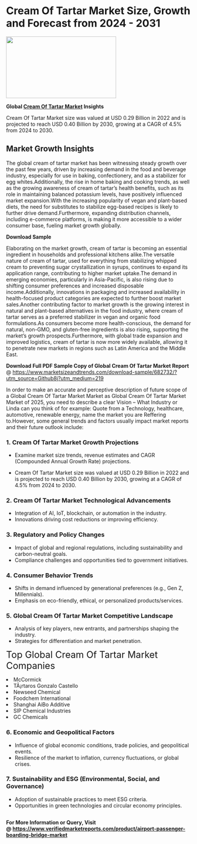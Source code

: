 <H1>Cream Of Tartar Market Size, Growth and Forecast from 2024 - 2031</H1><img class="aligncenter size-medium wp-image-584254" src="https://thirdeyenews.in/wp-content/uploads/2024/09/Global-Market-Research-300x168.jpeg" alt="" width="300" height="168" /><p><strong>Global&nbsp;<a href="https://www.marketsizeandtrends.com/download-sample/682732/?utm_source=Github8j?utm_medium=219">Cream Of Tartar Market</a> Insights</strong></p><p>Cream Of Tartar Market size was valued at USD 0.29 Billion in 2022 and is projected to reach USD 0.40 Billion by 2030, growing at a CAGR of 4.5% from 2024 to 2030.</p><p><h2>Market Growth Insights</h2> <p>The global cream of tartar market has been witnessing steady growth over the past few years, driven by increasing demand in the food and beverage industry, especially for use in baking, confectionery, and as a stabilizer for egg whites.Additionally, the rise in home baking and cooking trends, as well as the growing awareness of cream of tartar’s health benefits, such as its role in maintaining balanced potassium levels, have positively influenced market expansion.With the increasing popularity of vegan and plant-based diets, the need for substitutes to stabilize egg-based recipes is likely to further drive demand.Furthermore, expanding distribution channels, including e-commerce platforms, is making it more accessible to a wider consumer base, fueling market growth globally.</p> <p><strong>Download Sample</strong></p> <p>Elaborating on the market growth, cream of tartar is becoming an essential ingredient in households and professional kitchens alike.The versatile nature of cream of tartar, used for everything from stabilizing whipped cream to preventing sugar crystallization in syrups, continues to expand its application range, contributing to higher market uptake.The demand in emerging economies, particularly in Asia-Pacific, is also rising due to shifting consumer preferences and increased disposable income.Additionally, innovations in packaging and increased availability in health-focused product categories are expected to further boost market sales.Another contributing factor to market growth is the growing interest in natural and plant-based alternatives in the food industry, where cream of tartar serves as a preferred stabilizer in vegan and organic food formulations.As consumers become more health-conscious, the demand for natural, non-GMO, and gluten-free ingredients is also rising, supporting the market’s growth prospects.Furthermore, with global trade expansion and improved logistics, cream of tartar is now more widely available, allowing it to penetrate new markets in regions such as Latin America and the Middle East.</p> <p><span class=""><strong>Download Full PDF Sample Copy of Global Cream Of Tartar Market Report</strong> @ <a href="https://www.marketsizeandtrends.com/download-sample/682732/?utm_source=Github8j?utm_medium=219" target="_blank">https://www.marketsizeandtrends.com/download-sample/682732/?utm_source=Github8j?utm_medium=219</a></span></p><p>In order to make an accurate and perceptive description of future scope of a Global&nbsp;Cream Of Tartar Market Market as Global&nbsp;Cream Of Tartar Market Market of 2025, you need to describe a clear Vision &ndash; What Industry or Linda can you think of for example: Quote from a Technology, healthcare, automotive, renewable energy, name the market you are Reffering to.However, some general trends and factors usually impact market reports and their future outlook include:</p><h3>1.&nbsp;<strong>Cream Of Tartar Market Growth Projections</strong></h3><ul><li>Examine market size trends, revenue estimates and CAGR (Compounded Annual Growth Rate) projections.</li><li><p>Cream Of Tartar Market size was valued at USD 0.29 Billion in 2022 and is projected to reach USD 0.40 Billion by 2030, growing at a CAGR of 4.5% from 2024 to 2030.</p></li></ul><h3>2.&nbsp;<strong>Cream Of Tartar Market Technological Advancements</strong></h3><ul><li>Integration of AI, IoT, blockchain, or automation in the industry.</li><li>Innovations driving cost reductions or improving efficiency.</li></ul><h3>3.&nbsp;<strong>Regulatory and Policy Changes</strong></h3><ul><li>Impact of global and regional regulations, including sustainability and carbon-neutral goals.</li><li>Compliance challenges and opportunities tied to government initiatives.</li></ul><h3>4.&nbsp;<strong>Consumer Behavior Trends</strong></h3><ul><li>Shifts in demand influenced by generational preferences (e.g., Gen Z, Millennials).</li><li>Emphasis on eco-friendly, ethical, or personalized products/services.</li></ul><h3>5.&nbsp;<strong>Global Cream Of Tartar Market Competitive Landscape</strong></h3><ul><li>Analysis of key players, new entrants, and partnerships shaping the industry.</li><li>Strategies for differentiation and market penetration.</li></ul><p data-pm-slice="1 1 []"><span style="color: inherit; font-family: inherit; font-size: 25px;">Top Global Cream Of Tartar Market Companies</span></p><div class="" data-test-id=""><p><li>McCormick</li><li> TÃ¡rtaros Gonzalo Castello</li><li> Newseed Chemical</li><li> Foodchem International</li><li> Shanghai AiBo Additive</li><li> SIP Chemical Industries</li><li> GC Chemicals</li></p></div><h3>6.&nbsp;<strong>Economic and Geopolitical Factors</strong></h3><ul><li>Influence of global economic conditions, trade policies, and geopolitical events.</li><li>Resilience of the market to inflation, currency fluctuations, or global crises.</li></ul><h3>7.&nbsp;<strong>Sustainability and ESG (Environmental, Social, and Governance)</strong></h3><ul><li>Adoption of sustainable practices to meet ESG criteria.</li><li>Opportunities in green technologies and circular economy principles.</li></ul><h2><strong style="font-size: 14px;">For More Information or Query, Visit @&nbsp;</strong><a style="background-color: #ffffff; font-size: 14px;" href="https://www.marketsizeandtrends.com/report/cream-of-tartar-market/" target="_blank">https://www.verifiedmarketreports.com/product/airport-passenger-boarding-bridge-market</a></h2>
